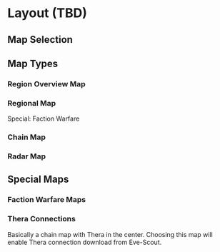 # Layout (TBD)

## Map Selection 



## Map Types

### Region Overview Map


### Regional Map
Special: Faction Warfare

### Chain Map

### Radar Map

## Special Maps

### Faction Warfare Maps

### Thera Connections
Basically a chain map with Thera in the center. Choosing this map will enable Thera connection download from Eve-Scout.

<!--stackedit_data:
eyJoaXN0b3J5IjpbLTY1Mjg5MDA4OCwxNTExMTgyMjI1LC00NT
AyMzYyODIsOTE4NTM0NDc0LDE0NTk0ODEzMjYsLTEyNTQ4MjE3
MjddfQ==
-->